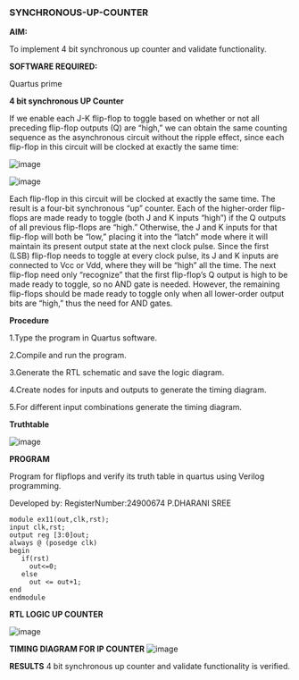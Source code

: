 ### SYNCHRONOUS-UP-COUNTER

**AIM:**

To implement 4 bit synchronous up counter and validate functionality.

**SOFTWARE REQUIRED:**

Quartus prime


**4 bit synchronous UP Counter**

If we enable each J-K flip-flop to toggle based on whether or not all preceding flip-flop outputs (Q) are “high,” we can obtain the same counting sequence as the asynchronous circuit without the ripple effect, since each flip-flop in this circuit will be clocked at exactly the same time:

![image](https://github.com/naavaneetha/SYNCHRONOUS-UP-COUNTER/assets/154305477/d5db3fa0-e413-404c-b80e-b2f39d82e7e8)


![image](https://github.com/naavaneetha/SYNCHRONOUS-UP-COUNTER/assets/154305477/52cb61eb-d04b-442d-810c-31185a68410b)

Each flip-flop in this circuit will be clocked at exactly the same time.
The result is a four-bit synchronous “up” counter. Each of the higher-order flip-flops are made ready to toggle (both J and K inputs “high”) if the Q outputs of all previous flip-flops are “high.”
Otherwise, the J and K inputs for that flip-flop will both be “low,” placing it into the “latch” mode where it will maintain its present output state at the next clock pulse.
Since the first (LSB) flip-flop needs to toggle at every clock pulse, its J and K inputs are connected to Vcc or Vdd, where they will be “high” all the time.
The next flip-flop need only “recognize” that the first flip-flop’s Q output is high to be made ready to toggle, so no AND gate is needed.
However, the remaining flip-flops should be made ready to toggle only when all lower-order output bits are “high,” thus the need for AND gates.

**Procedure**

1.Type the program in Quartus software.

2.Compile and run the program.

3.Generate the RTL schematic and save the logic diagram.

4.Create nodes for inputs and outputs to generate the timing diagram.

5.For different input combinations generate the timing diagram.

**Truthtable**

![image](https://github.com/user-attachments/assets/e926b1f2-2f1b-4a0d-930f-b41d9f6c6e54)

**PROGRAM**

 Program for flipflops and verify its truth table in quartus using Verilog programming. 

Developed by: RegisterNumber:24900674 P.DHARANI SREE

```
module ex11(out,clk,rst);
input clk,rst;
output reg [3:0]out;
always @ (posedge clk)
begin
   if(rst)
     out<=0;
   else 
     out <= out+1;
end
endmodule
```


**RTL LOGIC UP COUNTER**

![image](https://github.com/user-attachments/assets/d078ba5e-e979-4816-b358-00a56d2da325)

**TIMING DIAGRAM FOR IP COUNTER**
![image](https://github.com/user-attachments/assets/e1a712d9-6e80-46f0-ad90-66c789a96551)

**RESULTS**
4 bit synchronous up counter and validate functionality is verified.

